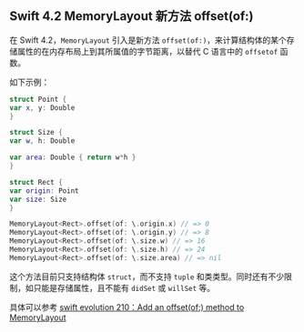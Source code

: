 ## Swift 4.2 MemoryLayout 新方法 offset(of:)

在 Swift 4.2，`MemoryLayout` 引入是新方法 `offset(of:)`，来计算结构体的某个存储属性的在内存布局上到其所属值的字节距离，以替代 C 语言中的 `offsetof` 函数。

如下示例：

```swift
struct Point {
var x, y: Double
}

struct Size {
var w, h: Double

var area: Double { return w*h }
}

struct Rect {
var origin: Point
var size: Size
}

MemoryLayout<Rect>.offset(of: \.origin.x) // => 0
MemoryLayout<Rect>.offset(of: \.origin.y) // => 8
MemoryLayout<Rect>.offset(of: \.size.w) // => 16
MemoryLayout<Rect>.offset(of: \.size.h) // => 24
MemoryLayout<Rect>.offset(of: \.size.area) // => nil
```

这个方法目前只支持结构体 `struct`，而不支持 `tuple` 和类类型。同时还有不少限制，如只能是存储属性，且不能有 `didSet` 或 `willSet` 等。

具体可以参考 [swift evolution 210：Add an offset(of:) method to MemoryLayout](https://github.com/apple/swift-evolution/blob/master/proposals/0210-key-path-offset.md)

